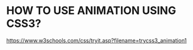# HOW TO USE ANIMATION USING CSS3?
https://www.w3schools.com/css/tryit.asp?filename=trycss3_animation1
